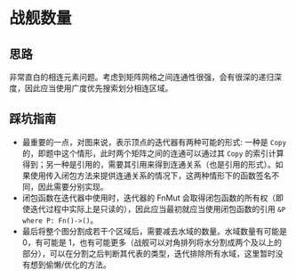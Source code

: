# 战舰数量

## 思路

非常直白的相连元素问题。考虑到矩阵网格之间连通性很强，会有很深的递归深度，因此应当使用广度优先搜索划分相连区域。

## 踩坑指南

- 最重要的一点，对图来说，表示顶点的迭代器有两种可能的形式: 一种是 `Copy` 的，即题中这个情形，此时两个矩阵之间的连通可以通过其 `Copy` 的索引计算得到；另一种是引用的，需要其引用来得到连通关系（也是引用的形式）。如果使用传入闭包方法来提供连通关系的情况下，这两种情形下的函数签名不同，因此需要分别实现。
- 闭包函数在迭代器中使用时，迭代器的 FnMut 会取得闭包函数的所有权（即使迭代过程中实际上是只读的），因此应当最初就应当使用闭包函数的引用 `&P where P: Fn()->()`。
- 最后将整个图分割成若干个区域后，需要减去水域的数量。水域数量有可能是 0，有可能是 1，也有可能更多（战舰可以对角排列将水分割成两个及以上的部分），可以在分割之后判断其代表的类型，迭代排除所有水域，这里暂时没有想到偷懒/优化的方法。
